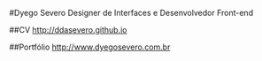 #Dyego Severo
Designer de Interfaces e Desenvolvedor Front-end

##CV
http://ddasevero.github.io

##Portfólio
http://www.dyegosevero.com.br
